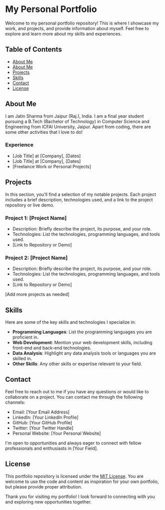# My Personal Portfolio

Welcome to my personal portfolio repository! This is where I showcase my work, and projects, and provide information about myself. Feel free to explore and learn more about my skills and experiences.

## Table of Contents

- [About Me](#https://jatin-sharma-portfolio.vercel.app/about)
- [About Me](#)
- [Projects](#projects)
- [Skills](#skills)
- [Contact](#contact)
- [License](#license)

## About Me

I am Jatin Sharma from Jaipur (Raj.), India. I am a final year student pursuing a B.Tech (Bachelor of Technology) in Computer Science and Engineering from ICFAI University, Jaipur.
Apart from coding, there are some other activities that I love to do!

### Experience

- [Job Title] at [Company], [Dates]
- [Job Title] at [Company], [Dates]
- [Freelance Work or Personal Projects]

## Projects

In this section, you'll find a selection of my notable projects. Each project includes a brief description, technologies used, and a link to the project repository or live demo.

### Project 1: [Project Name]

- Description: Briefly describe the project, its purpose, and your role.
- Technologies: List the technologies, programming languages, and tools used.
- [Link to Repository or Demo]

### Project 2: [Project Name]

- Description: Briefly describe the project, its purpose, and your role.
- Technologies: List the technologies, programming languages, and tools used.
- [Link to Repository or Demo]

[Add more projects as needed]

## Skills

Here are some of the key skills and technologies I specialize in:

- **Programming Languages**: List the programming languages you are proficient in.
- **Web Development**: Mention your web development skills, including front-end and back-end technologies.
- **Data Analysis**: Highlight any data analysis tools or languages you are skilled in.
- **Other Skills**: Any other skills or expertise relevant to your field.

## Contact

Feel free to reach out to me if you have any questions or would like to collaborate on a project. You can contact me through the following channels:

- Email: [Your Email Address]
- LinkedIn: [Your LinkedIn Profile]
- GitHub: [Your GitHub Profile]
- Twitter: [Your Twitter Handle]
- Personal Website: [Your Personal Website]

I'm open to opportunities and always eager to connect with fellow professionals and enthusiasts in [Your Field].

## License

This portfolio repository is licensed under the [MIT License](LICENSE). You are welcome to use the code and content as inspiration for your own portfolio, but please provide proper attribution.

Thank you for visiting my portfolio! I look forward to connecting with you and exploring new opportunities together.
